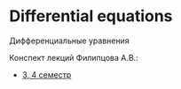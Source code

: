 # Differential equations 
Дифференциальные уравнения

Конспект лекций Филипцова А.В.:
- [3, 4 семестр](https://temablag.github.io/BSU/differential_equations/DU.pdf) 
